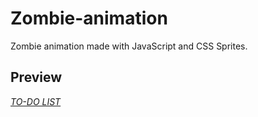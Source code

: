 
# Zombie-animation

Zombie animation made with JavaScript and CSS Sprites.

## Preview

[*TO-DO LIST*](https://marizawi.github.io/zombie-animation/)

<!-- Links -->
[website]: https://marizawi.github.io/zombie-animation/
